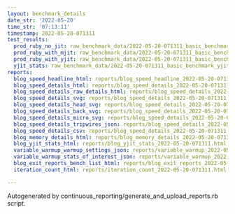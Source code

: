 ```yaml
---
layout: benchmark_details
date_str: '2022-05-20'
time_str: '07:13:11'
timestamp: 2022-05-20-071311
test_results:
  prod_ruby_no_jit: raw_benchmark_data/2022-05-20-071311_basic_benchmark_prod_ruby_no_jit.json
  prod_ruby_with_mjit: raw_benchmark_data/2022-05-20-071311_basic_benchmark_prod_ruby_with_mjit.json
  prod_ruby_with_yjit: raw_benchmark_data/2022-05-20-071311_basic_benchmark_prod_ruby_with_yjit.json
  yjit_stats: raw_benchmark_data/2022-05-20-071311_basic_benchmark_yjit_stats.json
reports:
  blog_speed_headline_html: reports/blog_speed_headline_2022-05-20-071311.html
  blog_speed_details_html: reports/blog_speed_details_2022-05-20-071311.html
  blog_speed_details_raw_details_html: reports/blog_speed_details_2022-05-20-071311.raw_details.html
  blog_speed_details_svg: reports/blog_speed_details_2022-05-20-071311.svg
  blog_speed_details_head_svg: reports/blog_speed_details_2022-05-20-071311.head.svg
  blog_speed_details_back_svg: reports/blog_speed_details_2022-05-20-071311.back.svg
  blog_speed_details_micro_svg: reports/blog_speed_details_2022-05-20-071311.micro.svg
  blog_speed_details_tripwires_json: reports/blog_speed_details_2022-05-20-071311.tripwires.json
  blog_speed_details_csv: reports/blog_speed_details_2022-05-20-071311.csv
  blog_memory_details_html: reports/blog_memory_details_2022-05-20-071311.html
  blog_yjit_stats_html: reports/blog_yjit_stats_2022-05-20-071311.html
  variable_warmup_warmup_settings_json: reports/variable_warmup_2022-05-20-071311.warmup_settings.json
  variable_warmup_stats_of_interest_json: reports/variable_warmup_2022-05-20-071311.stats_of_interest.json
  blog_exit_reports_bench_list_html: reports/blog_exit_reports_2022-05-20-071311.bench_list.html
  iteration_count_html: reports/iteration_count_2022-05-20-071311.html

---
```

Autogenerated by continuous_reporting/generate_and_upload_reports.rb script.
